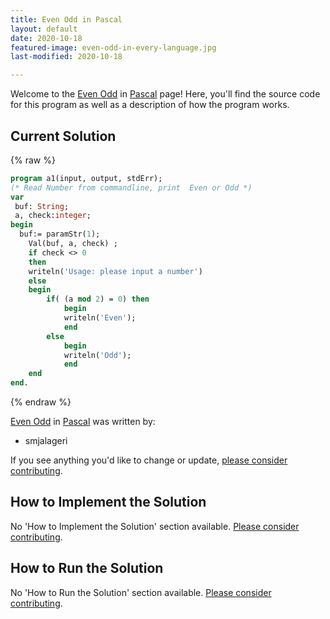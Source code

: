 ```yaml
---
title: Even Odd in Pascal
layout: default
date: 2020-10-18
featured-image: even-odd-in-every-language.jpg
last-modified: 2020-10-18

---
```


Welcome to the [Even Odd](https://rzuckerm.github.io/sample-programs-website-copy/projects/even-odd) in [Pascal](https://rzuckerm.github.io/sample-programs-website-copy/languages/pascal) page! Here, you'll find the source code for this program as well as a description of how the program works.

## Current Solution

{% raw %}

```pascal
program a1(input, output, stdErr);
(* Read Number from commandline, print  Even or Odd *)
var
 buf: String;
 a, check:integer;
begin    
  buf:= paramStr(1);
    Val(buf, a, check) ;
    if check <> 0
    then
    writeln('Usage: please input a number')
    else
    begin
        if( (a mod 2) = 0) then
            begin
            writeln('Even'); 
            end         
        else
            begin
            writeln('Odd'); 
            end
    end
end.
```

{% endraw %}

[Even Odd](https://rzuckerm.github.io/sample-programs-website-copy/projects/even-odd) in [Pascal](https://rzuckerm.github.io/sample-programs-website-copy/languages/pascal) was written by:

- smjalageri

If you see anything you'd like to change or update, [please consider contributing](https://github.com/TheRenegadeCoder/sample-programs).

## How to Implement the Solution

No 'How to Implement the Solution' section available. [Please consider contributing](https://github.com/TheRenegadeCoder/sample-programs-website).

## How to Run the Solution

No 'How to Run the Solution' section available. [Please consider contributing](https://github.com/TheRenegadeCoder/sample-programs-website).